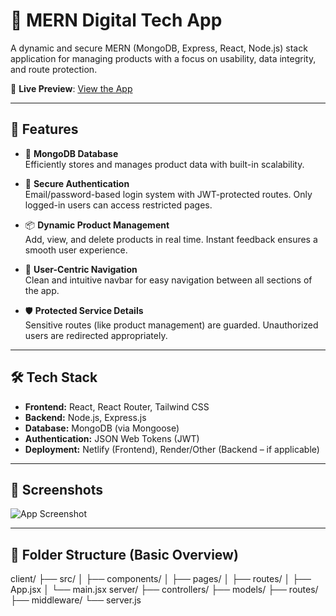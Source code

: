 # 🛒 MERN Digital Tech App

A dynamic and secure MERN (MongoDB, Express, React, Node.js) stack application for managing products with a focus on usability, data integrity, and route protection.

🔗 **Live Preview**: [View the App](https://65c9251bcd4bfb58dd306f73--joyful-melba-507ba4.netlify.app/)

---

## 🚀 Features

- 🔹 **MongoDB Database**  
  Efficiently stores and manages product data with built-in scalability.

- 🔐 **Secure Authentication**  
  Email/password-based login system with JWT-protected routes. Only logged-in users can access restricted pages.

- 📦 **Dynamic Product Management**  
  Add, view, and delete products in real time. Instant feedback ensures a smooth user experience.

- 🧭 **User-Centric Navigation**  
  Clean and intuitive navbar for easy navigation between all sections of the app.

- 🛡️ **Protected Service Details**  
  Sensitive routes (like product management) are guarded. Unauthorized users are redirected appropriately.

---

## 🛠️ Tech Stack

- **Frontend:** React, React Router, Tailwind CSS
- **Backend:** Node.js, Express.js
- **Database:** MongoDB (via Mongoose)
- **Authentication:** JSON Web Tokens (JWT)
- **Deployment:** Netlify (Frontend), Render/Other (Backend – if applicable)

---

## 📸 Screenshots

![App Screenshot](https://i.ibb.co/M57hSWK7/a-10.png)


---

## 📂 Folder Structure (Basic Overview)

client/
├── src/
│ ├── components/
│ ├── pages/
│ ├── routes/
│ ├── App.jsx
│ └── main.jsx
server/
├── controllers/
├── models/
├── routes/
├── middleware/
└── server.js




